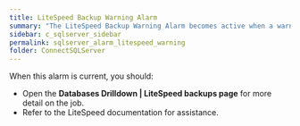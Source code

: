```yaml
---
title: LiteSpeed Backup Warning Alarm
summary: "The LiteSpeed Backup Warning Alarm becomes active when a warning is associated with the LiteSpeed backup job."
sidebar: c_sqlserver_sidebar
permalink: sqlserver_alarm_litespeed_warning
folder: ConnectSQLServer
---
```




When this alarm is current, you should:

* Open the **Databases Drilldown \| LiteSpeed backups page** for more detail on the job.
* Refer to the LiteSpeed documentation for assistance.
